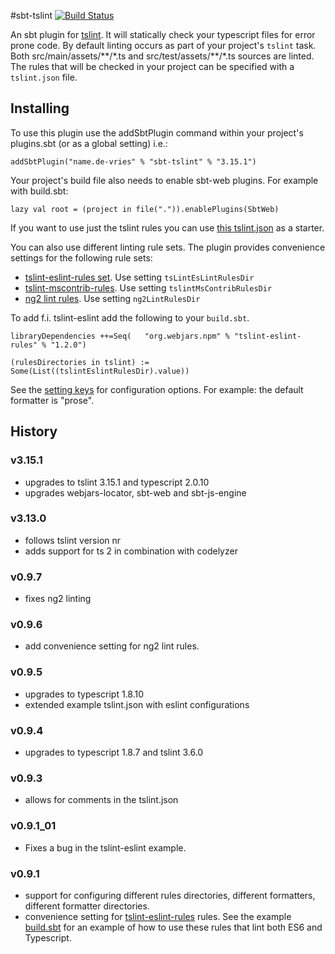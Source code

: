 #sbt-tslint [![Build Status](https://travis-ci.org/joost-de-vries/sbt-tslint.png?branch=master)](https://travis-ci.org/joost-de-vries/sbt-tslint)

An sbt plugin for [tslint](http://palantir.github.io/tslint/). It will statically check your typescript files for error prone code.
By default linting occurs as part of your project's `tslint` task. Both src/main/assets/\*\*/\*.ts and
src/test/assets/\*\*/\*.ts sources are linted.
The rules that will be checked in your project can be specified with a `tslint.json` file. 

## Installing
To use this plugin use the addSbtPlugin command within your project's plugins.sbt (or as a global setting) i.e.:

    addSbtPlugin("name.de-vries" % "sbt-tslint" % "3.15.1")

Your project's build file also needs to enable sbt-web plugins. For example with build.sbt:

    lazy val root = (project in file(".")).enablePlugins(SbtWeb)
    
If you want to use just the tslint rules you can use [this tslint.json](https://github.com/palantir/tslint/blob/master/docs/sample.tslint.json) as a starter.

You can also use different linting rule sets. The plugin provides convenience settings for the following rule sets:
- [tslint-eslint-rules set](https://github.com/buzinas/tslint-eslint-rules). Use setting `tsLintEsLintRulesDir`  
- [tslint-mscontrib-rules](https://github.com/Microsoft/tslint-microsoft-contrib). Use setting `tslintMsContribRulesDir`  
- [ng2 lint rules](https://github.com/mgechev/codelyzer). Use setting `ng2LintRulesDir`  

To add f.i. tslint-eslint add the following to your `build.sbt`.

    libraryDependencies ++=Seq(   "org.webjars.npm" % "tslint-eslint-rules" % "1.2.0")

    (rulesDirectories in tslint) := Some(List((tslintEslintRulesDir).value))

See the [setting keys](https://github.com/joost-de-vries/sbt-tslint/blob/master/src/main/scala/name/devries/tslint/SbtTSLint.scala) for configuration options. For example: the default formatter is "prose". 



## History

### v3.15.1
- upgrades to tslint 3.15.1 and typescript 2.0.10
- upgrades webjars-locator, sbt-web and sbt-js-engine

### v3.13.0
- follows tslint version nr
- adds support for ts 2 in combination with codelyzer

### v0.9.7
- fixes ng2 linting

### v0.9.6
- add convenience setting for ng2 lint rules.

### v0.9.5

- upgrades to typescript 1.8.10 
- extended example tslint.json with eslint configurations

### v0.9.4

- upgrades to typescript 1.8.7 and tslint 3.6.0

### v0.9.3 

- allows for comments in the tslint.json

### v0.9.1_01

- Fixes a bug in the tslint-eslint example.

### v0.9.1
- support for configuring different rules directories, different formatters, different formatter directories.  
- convenience setting for [tslint-eslint-rules](https://github.com/buzinas/tslint-eslint-rules) rules. See the example [build.sbt](https://github.com/joost-de-vries/sbt-tslint/blob/master/sbt-tslint-plugin-tester/build.sbt) for an example of how to use these rules that lint both ES6 and Typescript.
